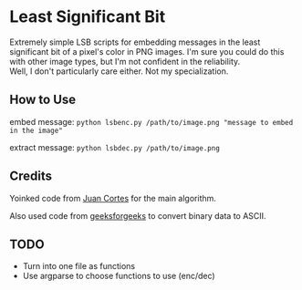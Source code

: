 # Least Significant Bit
Extremely simple LSB scripts for embedding messages in the least significant bit of a pixel's color in PNG images. I'm sure you could do this
with other image types, but I'm not confident in the reliability.
<br>
Well, I don't particularly care either. Not my specialization.

## How to Use
embed message: `python lsbenc.py /path/to/image.png "message to embed in the image"`

extract message: `python lsbdec.py /path/to/image.png`

## Credits
Yoinked code from [Juan Cortes](https://itnext.io/steganography-101-lsb-introduction-with-python-4c4803e08041)
for the main algorithm.

Also used code from [geeksforgeeks](https://www.geeksforgeeks.org/python-program-to-convert-binary-to-ascii/) to convert binary data to ASCII.

## TODO
 * Turn into one file as functions
 * Use argparse to choose functions to use (enc/dec)